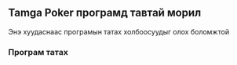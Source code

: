 ## Tamga Poker програмд тавтай морил

Энэ хуудаснаас програмын татах холбоосуудыг олох боломжтой


### Програм татах


